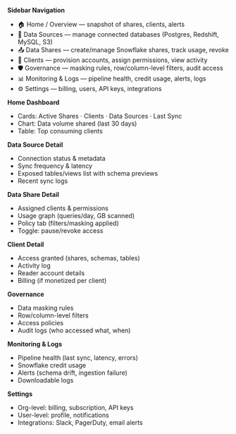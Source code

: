 **Sidebar Navigation**

- 🏠 Home / Overview — snapshot of shares, clients, alerts
- 🔌 Data Sources — manage connected databases (Postgres, Redshift, MySQL, S3)
- 📤 Data Shares — create/manage Snowflake shares, track usage, revoke
- 👥 Clients — provision accounts, assign permissions, view activity
- 🛡️ Governance — masking rules, row/column-level filters, audit access
- 📊 Monitoring & Logs — pipeline health, credit usage, alerts, logs
- ⚙️ Settings — billing, users, API keys, integrations

**Home Dashboard**

- Cards: Active Shares · Clients · Data Sources · Last Sync
- Chart: Data volume shared (last 30 days)
- Table: Top consuming clients

**Data Source Detail**

- Connection status & metadata
- Sync frequency & latency
- Exposed tables/views list with schema previews
- Recent sync logs

**Data Share Detail**

- Assigned clients & permissions
- Usage graph (queries/day, GB scanned)
- Policy tab (filters/masking applied)
- Toggle: pause/revoke access

**Client Detail**

- Access granted (shares, schemas, tables)
- Activity log
- Reader account details
- Billing (if monetized per client)

**Governance**

- Data masking rules
- Row/column-level filters
- Access policies
- Audit logs (who accessed what, when)

**Monitoring & Logs**

- Pipeline health (last sync, latency, errors)
- Snowflake credit usage
- Alerts (schema drift, ingestion failure)
- Downloadable logs

**Settings**

- Org-level: billing, subscription, API keys
- User-level: profile, notifications
- Integrations: Slack, PagerDuty, email alerts
